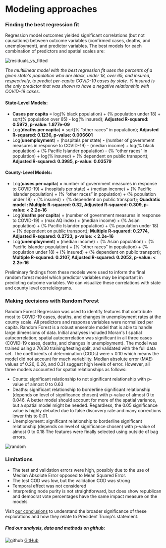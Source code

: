 # Modeling approaches

### Finding the best regression fit

Regression model outcomes yielded significant correlations (but not causations) between outcome variables (confirmed cases, deaths, and unemployment), and predictor variables. The best models for each combination of predictors and spatial scales are: 

![residuals_vs_fitted](https://pages.github.ncsu.edu/chaedri/Data-Challenge-GIS713/images/resid_vs_fitted.png)

*The multilinear model with the best regression fit uses the percents of a given state's population who are black, under 18, over 65, and insured, respectively, to predict per-capita COVID-19 cases by state. % insured is the only predictor that was shown to have a negative relationship with COVID-19 cases.*

#### State-Level Models: 
* **Cases per capita** = log(% black population) + (% population under 18) + sqrt(% population over 65) - log(% insured); **Adjusted R-squared: 0.5972, p-value: 1.877e-09**
* Log(**deaths per capita**) = sqrt(% “other races” in population); **Adjusted R-squared: 0.1236, p-value: 0.006601**
* Log(**unemployment**) = (hospitals per state) - (number of government measures in response to COVID-19) - (median income) + log(% black population) + (% Pacific Islander population) - (% “other races” in population) + log(% insured) + (% dependent on public transport); **Adjusted R-squared: 0.3985, p-value: 0.03579**

#### County-Level Models: 
* Log(**cases per capita**) = number of government measures in response to COVID-19) + (hospitals per state) + (median income) +  (% Pacific Islander population) + (% “other races” in population) +  (% population under 18) + (% insured) + (% dependent on public transport); **Quadratic model : Multiple R-squared:   0.32,	Adjusted R-squared:  0.309, p-value: < 2.2e-16** 
* Log(**deaths per capita**) = (number of government measures in response to COVID-19) + (max AQ index) + (median income) + (% Asian population) + (% Pacific Islander population) +  (% population under 18) + (% dependent on public transport); **Multiple R-squared:  0.2774,	Adjusted R-squared:  0.2723, p-value: < 2.2e-16**                   
* Log(**unemployment**) = (median income) + (% Asian population) + (% Pacific Islander population) + (% “other races” in population) +  (% population under 18) + (% insured) + (% dependent on public transport); **Multiple R-squared:  0.2107,	Adjusted R-squared:  0.2052, p-value: < 2.2e-16**

Preliminary findings from these models were used to inform the final random forest model which predictor variables may be important in predicting outcome variables. We can visualize these correlations with state and county level correlelograms.

### Making decisions with Random Forest

Random Forest Regression was used to identify features that contribute most to COVID-19 cases, deaths, and changes in unemployment rates at the county scale.  All predictors and response variables were normalized per capita. Random Forest is a robust ensemble model that is able to handle large dimensions of data. Initial analyses included Moran's I spatial autocorrelation; spatial autocorrelation was significant in all three cases (COVID-19 cases, deaths, and changes in unemployment). The model was trained using a 70/30 training/testing split, and validated with the full data set. The coefficients of determination (CODs) were < 0.10 which means the model did not account for much variability. Median absolute error (MAE) values of 0.26, 0.26, and 0.31 suggest high levels of error. However, all three models accounted for spatial relationships as follows: 

* Counts: significant relationship to not significant relationship with p-value of almost 0 to 0.63
* Deaths: significant relationship to borderline significant relationship (depends on level of significance chosen) with p-value of almost 0 to 0.046. A better model should account for more of the spatial variance, but a spatial model might be needed. Regardless, the 0.05 significance value is highly debated due to false discovery rate and many corrections lower this to 0.01.
* Unemployment: significant relationship to borderline significant relationship (depends on level of significance chosen) with p-value of almost 0 to 0.18
The features were finally selected using outside of bag errors.


![random](https://pages.github.ncsu.edu/chaedri/Data-Challenge-GIS713/images/randomforest.png)

### Limitations
* The test and validation errors were high, possibly due to the use of Median Absolute Error opposed to Mean Squared Error.
* The test COD was low, but the validation COD was strong
* Temporal effect was not considered
* Interpreting node purity is not straightforward, but does show republican and democrat vote percentages have the same impact measure on the models

Visit [our conclusions](https://pages.github.ncsu.edu/chaedri/Data-Challenge-GIS713/the-end) to understand the broader significance of these explorations and how they relate to President Trump's statement.


##### Find our analysis, data and methods on github: 
![github](https://pages.github.ncsu.edu/chaedri/Data-Challenge-GIS713/images/octocat.svg) [GitHub](https://github.ncsu.edu/chaedri/Data-Challenge-GIS713)
